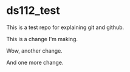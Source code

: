 # ds112_test
This is a test repo for explaining git and github.

This is a change I'm making.

Wow, another change.

And one more change.